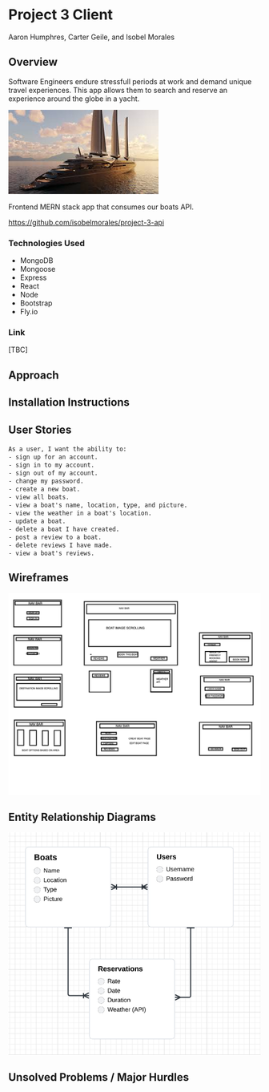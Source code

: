 # Project 3 Client

Aaron Humphres, Carter Geile, and Isobel Morales

## Overview 

Software Engineers endure stressfull periods at work and demand unique travel experiences. This app allows them to search and reserve an experience around the globe in a yacht.

![Alt text](images/YACHT.jpeg)


Frontend MERN stack app that consumes our boats API. 

https://github.com/isobelmorales/project-3-api

### Technologies Used
- MongoDB
- Mongoose
- Express
- React
- Node
- Bootstrap
- Fly.io

### Link

[TBC]

## Approach

## Installation Instructions

## User Stories 

```
As a user, I want the ability to: 
- sign up for an account.
- sign in to my account.
- sign out of my account.
- change my password.
- create a new boat.
- view all boats. 
- view a boat's name, location, type, and picture.
- view the weather in a boat's location.
- update a boat.
- delete a boat I have created. 
- post a review to a boat.
- delete reviews I have made.
- view a boat's reviews. 
```

## Wireframes

![Alt text](images/YACHT%20WIREFRAMES.png)

## Entity Relationship Diagrams
![ERD](images/Screen%20Shot%202023-02-10%20at%204.29.48%20PM.png)

## Unsolved Problems / Major Hurdles 